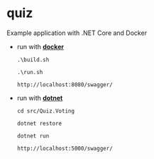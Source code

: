 # quiz
Example application with .NET Core and Docker

* run with [**docker**](https://www.docker.com/products/docker)
  
  ``.\build.sh``
  
  ``.\run.sh``
  
  ``http://localhost:8080/swagger/``
  
* run with [**dotnet**](https://github.com/dotnet/core/blob/master/release-notes/rc4-download.md)
  
  ``cd src/Quiz.Voting``
  
  ``dotnet restore``
  
  ``dotnet run``
  
  ``http://localhost:5000/swagger/``
